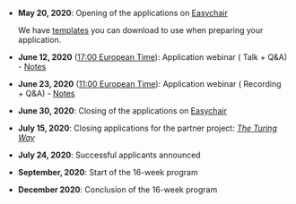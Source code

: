 - **May 20, 2020**: Opening of the applications on [Easychair](https://easychair.org/conferences/?conf=ols2)

    We have [templates](https://github.com/open-life-science/application-forms) you can download to use when preparing your application. 

- **June 12, 2020** ([17:00 European Time](https://arewemeetingyet.com/Berlin/2020-06-12/17:00/OLS-2%20application%20webinar)): Application webinar (<i class="fas fa-chalkboard-teacher"></i> Talk + Q&A) - <i class="fas fa-clipboard"></i> [Notes](https://docs.google.com/document/d/1bXfKuEOJebqIoM3tT2Qn5Y9_y1VLu4Mi8vimLHhSi78/edit?usp=sharing)
- **June 23, 2020** ([11:00 European Time](https://arewemeetingyet.com/Berlin/2020-06-23/11:00/OLS-2%20application%20webinar)): Application webinar (<i class="fab fa-youtube"></i> Recording + Q&A) - <i class="fas fa-clipboard"></i> [Notes](https://docs.google.com/document/d/1bboIr0_tkji8qnMOsMvqz8zyHfboe7fJJV8eV0J_cSs/edit?usp=sharing)
- **June 30, 2020**: Closing of the applications on [Easychair](https://easychair.org/conferences/?conf=ols2)
- **July 15, 2020**: Closing applications for the partner project: [_The Turing Way_](https://github.com/alan-turing-institute/the-turing-way)
- **July 24, 2020**: Successful applicants announced
- **September, 2020**: Start of the 16-week program
- **December 2020**: Conclusion of the 16-week program
